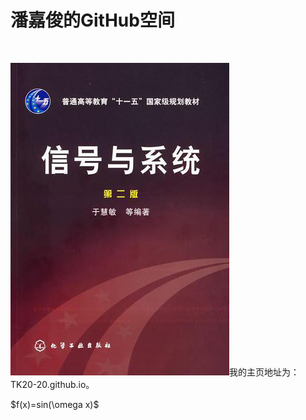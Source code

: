 <!DOCTYPE html PUBLIC "-//W3C//DTD XHTML 1.0 Transitional//EN" "http://www.w3.org/TR/xhtml1/DTD/xhtml1-transitional.dtd">
<html xmlns="http://www.w3.org/1999/xhtml">


<html>
<head>
    <title>欢迎来到潘嘉俊的主页</title>
    <link href="style.css"  rel="stylesheet" type="text/css" />
    <script type="text/x-mathjax-config">
        MathJax.Hub.Config({tex2jax: {inlineMath: [['$','$'], ['\\(','\\)']]}});
</script>
    <script type="text/javascript"
    src="http://cdn.mathjax.org/mathjax/latest/MathJax.js?config=TeX-AMS-MML_HTMLorMML">
   </script>

</head>
<body>
<h1>潘嘉俊的GitHub空间</h1>
<br>
<p>
<p1><img src="signal.jpg" />我的主页地址为：TK20-20.github.io。</p1>

</p>

<p> <p1>$f(x)=sin(\omega x)$</p1> 
</p>

</body>
</html>
